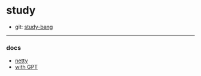 # study
- git: <a href="https://github.com/study-bang/study" target="_blank">study-bang</a>
---
### docs
- [netty](netty/index.md)
- [with GPT](with_GPT/index.md)
